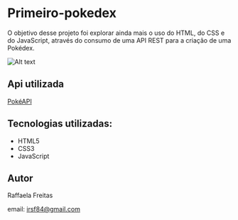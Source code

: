 # Primeiro-pokedex
O objetivo desse projeto foi explorar ainda mais o uso do HTML, do CSS e do JavaScript, através do consumo de uma API REST para a criação de uma Pokédex.

![Alt text](relative/path/to/assets/imagem/computador.png?raw=true "Title")

## Api utilizada 
[PokéAPI](https://pokeapi.co/)
## Tecnologias utilizadas:
- HTML5
- CSS3
- JavaScript

## Autor 
Raffaela Freitas

email: irsf84@gmail.com
